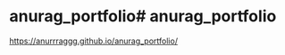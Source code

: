 # anurag_portfolio#   a n u r a g _ p o r t f o l i o 
 
 https://anurrraggg.github.io/anurag_portfolio/
